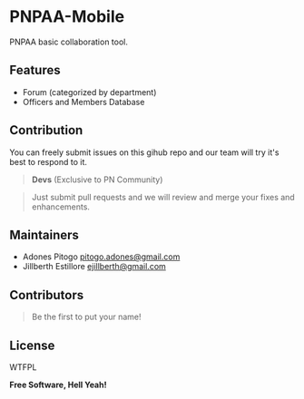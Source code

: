 PNPAA-Mobile
============

PNPAA basic collaboration tool.

Features
---------
- Forum (categorized by department)
- Officers and Members Database

Contribution
-----------

You can freely submit issues on this gihub repo and our team will try it's best to respond to it.

> <b>Devs</b> (Exclusive to PN Community)

> Just submit pull requests and we will review and merge your fixes and enhancements.



Maintainers
------------

- Adones Pitogo <pitogo.adones@gmail.com>
- Jillberth Estillore <ejillberth@gmail.com>

Contributors
-----------
> Be the first to put your name!

License
----------

WTFPL

**Free Software, Hell Yeah!**
